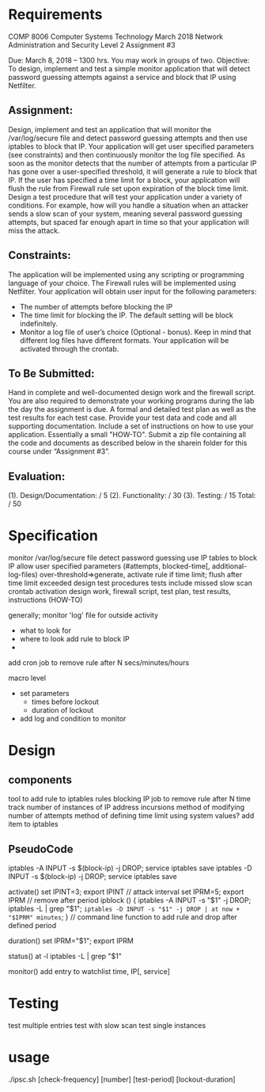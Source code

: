 # Requirements
COMP 8006 Computer Systems Technology March 2018
Network Administration and Security Level 2
Assignment #3

Due: March 8, 2018 – 1300 hrs. You may work in groups of two.
Objective: To design, implement and test a simple monitor application that will detect password guessing attempts against a service and block that IP using Netfilter.

## Assignment:
Design, implement and test an application that will monitor the /var/log/secure file and detect password guessing attempts and then use iptables to block that IP.
Your application will get user specified parameters (see constraints) and then continuously monitor the log file specified.
As soon as the monitor detects that the number of attempts from a particular IP has gone over a user-specified threshold, it will generate a rule to block that IP.
If the user has specified a time limit for a block, your application will flush the rule from Firewall rule set upon expiration of the block time limit.
Design a test procedure that will test your application under a variety of conditions. For example, how will you handle a situation when an attacker sends a slow scan of your system, meaning several password guessing attempts, but spaced far enough apart in time so that your application will miss the attack.

## Constraints:
The application will be implemented using any scripting or programming language of your choice.
The Firewall rules will be implemented using Netfilter.
Your application will obtain user input for the following parameters:
 - The number of attempts before blocking the IP
 - The time limit for blocking the IP. The default setting will be block indefinitely.
 - Monitor a log file of user’s choice (Optional - bonus). Keep in mind that different log files have different formats.
Your application will be activated through the crontab.

## To Be Submitted:
Hand in complete and well-documented design work and the firewall script.
You are also required to demonstrate your working programs during the lab the day the assignment is due.
A formal and detailed test plan as well as the test results for each test case.
Provide your test data and code and all supporting documentation. Include a set of instructions on how to use your application. Essentially a small "HOW-TO".
Submit a zip file containing all the code and documents as described below in the sharein folder for this course under “Assignment #3”.

## Evaluation:
(1). Design/Documentation: / 5
(2). Functionality: / 30
(3). Testing: / 15
Total: / 50

# Specification
monitor /var/log/secure file
detect password guessing
use IP tables to block IP
allow user specified parameters (#attempts, blocked-time[, additional-log-files)
over-threshold=>generate, activate rule
if time limit; flush after time limit exceeded
design test procedures
tests include missed slow scan
crontab activation
design work, firewall script, test plan, test results, instructions (HOW-TO)

generally;
monitor 'log' file for outside activity
 - what to look for
 - where to look
add rule to block IP
 -
add cron job to remove rule after N secs/minutes/hours

macro level
 - set parameters
    - times before lockout
    - duration of lockout
 - add log and condition to monitor

# Design
## components
tool to add rule to iptables rules blocking IP
job to remove rule after N time
track number of instances of IP address incursions
method of modifying number of attempts
method of defining time limit
using system values?
add item to iptables

## PseudoCode
iptables -A INPUT -s $(block-ip) -j DROP; service iptables save
iptables -D INPUT -s $(block-ip) -j DROP; service iptables save

activate()
    set IPINT=3; export IPINT   // attack interval
    set IPRM=5; export IPRM     // remove after period
    ipblock () { iptables -A INPUT -s "$1" -j DROP; iptables -L | grep "$1"; `iptables -D INPUT -s "$1" -j DROP | at now + "$IPRM" minutes`; } // command line function to add rule and drop after defined period

duration()
    set IPRM="$1"; export IPRM

status()
    at -l
    iptables -L | grep "$1"

monitor()
    add entry to watchlist
    time, IP[, service]

# Testing
test multiple entries
test with slow scan
test single instances

# usage
./ipsc.sh [check-frequency] [number] [test-period] [lockout-duration]
